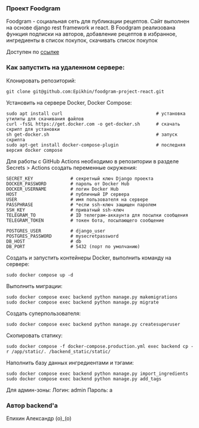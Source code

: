 ### Проект Foodgram
Foodgram - социальная сеть для публикации рецептов. Сайт выполнен на основе django rest framework и react. В Foodgram реализована функция подписки на авторов, добавление рецептов в избранное, ингредиенты в список покупок, скачивать список покупок

Доступен по [ссылке](https://epikhinfoodgramyp.ddns.net/)

### Как запустить на удаленном сервере:
Клонировать репозиторий:
```
git clone git@github.com:Epikhin/foodgram-project-react.git
```
Установить на сервере Docker, Docker Compose:
```
sudo apt install curl                                   # установка утилиты для скачивания файлов
curl -fsSL https://get.docker.com -o get-docker.sh      # скачать скрипт для установки
sh get-docker.sh                                        # запуск скрипта
sudo apt-get install docker-compose-plugin              # последняя версия docker compose
```
Для работы с GitHub Actions необходимо в репозитории в разделе Secrets > Actions создать переменные окружения:
```
SECRET_KEY              # секретный ключ Django проекта
DOCKER_PASSWORD         # пароль от Docker Hub
DOCKER_USERNAME         # логин Docker Hub
HOST                    # публичный IP сервера
USER                    # имя пользователя на сервере
PASSPHRASE              # *если ssh-ключ защищен паролем
SSH_KEY                 # приватный ssh-ключ
TELEGRAM_TO             # ID телеграм-аккаунта для посылки сообщения
TELEGRAM_TOKEN          # токен бота, посылающего сообщение

POSTGRES_USER           # django_user
POSTGRES_PASSWORD       # mysecretpassword
DB_HOST                 # db
DB_PORT                 # 5432 (порт по умолчанию)
```
Создать и запустить контейнеры Docker, выполнить команду на сервере:
```
sudo docker compose up -d
```
Выполнить миграции:
```
sudo docker compose exec backend python manage.py makemigrations
sudo docker compose exec backend python manage.py migrate
```
Создать суперпользователя:
```
sudo docker compose exec backend python manage.py createsuperuser
```
Скопировать статику:
```
sudo docker compose -f docker-compose.production.yml exec backend cp -r /app/static/. /backend_static/static/
```
Наполнить базу данных ингредиентами и тэгами:
```
sudo docker compose exec backend python manage.py import_ingredients
sudo docker compose exec backend python manage.py add_tags
```
Для админ-зоны:
Логин: admin
Пароль: a
### Автор backend'a
Епихин Александр (о)_(о)
